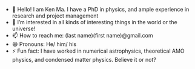 - 👋 Hello! I am Ken Ma. I have a PhD in physics, and ample experience in research and project management
- 👀 I’m interested in all kinds of interesting things in the world or the universe!
- 📫 How to reach me: (last name)(first name)@gmail.com
- 😄 Pronouns: He/ him/ his
- ⚡ Fun fact: I have worked in numerical astrophysics, theoretical AMO physics, and condensed matter physics. Believe it or not?

<!---
kenkwma/kenkwma is a ✨ special ✨ repository because its `README.md` (this file) appears on your GitHub profile.
You can click the Preview link to take a look at your changes.
--->
